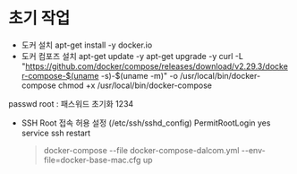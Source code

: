 # 초기 작업

- 도커 설치
  apt-get install -y docker.io
- 도커 컴포즈 설치
  apt-get update -y
  apt-get upgrade -y
  curl -L "https://github.com/docker/compose/releases/download/v2.29.3/docker-compose-$(uname -s)-$(uname -m)" -o /usr/local/bin/docker-compose
  chmod +x /usr/local/bin/docker-compose

passwd root : 패스워드 초기화 1234

- SSH Root 접속 허용 설정 (/etc/ssh/sshd_config)
  PermitRootLogin yes
  service ssh restart

  > docker-compose --file docker-compose-dalcom.yml --env-file=docker-base-mac.cfg up
